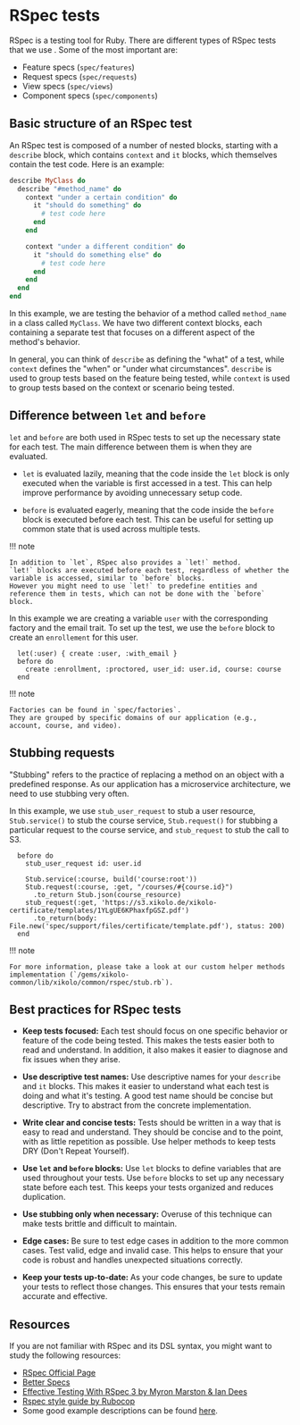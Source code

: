 # RSpec tests

RSpec is a testing tool for Ruby.
There are different types of RSpec tests that we use .
Some of the most important are:

- Feature specs (`spec/features`)
- Request specs (`spec/requests`)
- View specs (`spec/views`)
- Component specs (`spec/components`)

## Basic structure of an RSpec test

An RSpec test is composed of a number of nested blocks, starting with a `describe` block, which contains `context` and `it` blocks, which themselves contain the test code.
Here is an example:

```ruby
describe MyClass do
  describe "#method_name" do
    context "under a certain condition" do
      it "should do something" do
        # test code here
      end
    end

    context "under a different condition" do
      it "should do something else" do
        # test code here
      end
    end
  end
end
```

In this example, we are testing the behavior of a method called `method_name` in a class called `MyClass`.
We have two different context blocks, each containing a separate test that focuses on a different aspect of the method's behavior.

In general, you can think of `describe` as defining the "what" of a test, while `context` defines the "when" or "under what circumstances".
`describe` is used to group tests based on the feature being tested, while `context` is used to group tests based on the context or scenario being tested.

## Difference between `let` and `before`

`let` and `before` are both used in RSpec tests to set up the necessary state for each test.
The main difference between them is when they are evaluated.

- `let` is evaluated lazily, meaning that the code inside the `let` block is only executed when the variable is first accessed in a test.
This can help improve performance by avoiding unnecessary setup code.

- `before` is evaluated eagerly, meaning that the code inside the `before` block is executed before each test.
This can be useful for setting up common state that is used across multiple tests.

!!! note

    In addition to `let`, RSpec also provides a `let!` method.
    `let!` blocks are executed before each test, regardless of whether the variable is accessed, similar to `before` blocks.
    However you might need to use `let!` to predefine entities and reference them in tests, which can not be done with the `before` block.

In this example we are creating a variable `user` with the corresponding factory and the email trait.
To set up the test, we use the `before` block to create an `enrollement` for this user.

```.ruby
  let(:user) { create :user, :with_email }
  before do
    create :enrollment, :proctored, user_id: user.id, course: course
  end
```

!!! note

    Factories can be found in `spec/factories`.
    They are grouped by specific domains of our application (e.g., account, course, and video).

## Stubbing requests

"Stubbing" refers to the practice of replacing a method on an object with a predefined response.
As our application has a microservice architecture, we need to use stubbing very often.

In this example, we use `stub_user_request` to stub a user resource, `Stub.service()` to stub the course service, `Stub.request()` for stubbing a particular request to the course service, and `stub_request` to stub the call to S3.

```.ruby
  before do
    stub_user_request id: user.id

    Stub.service(:course, build('course:root'))
    Stub.request(:course, :get, "/courses/#{course.id}")
      .to_return Stub.json(course_resource)
    stub_request(:get, 'https://s3.xikolo.de/xikolo-certificate/templates/1YLgUE6KPhaxfpGSZ.pdf')
      .to_return(body: File.new('spec/support/files/certificate/template.pdf'), status: 200)
  end
```

!!! note

    For more information, please take a look at our custom helper methods implementation (`/gems/xikolo-common/lib/xikolo/common/rspec/stub.rb`).

## Best practices for RSpec tests

- **Keep tests focused:** Each test should focus on one specific behavior or feature of the code being tested. This makes the tests easier both to read and understand. In addition, it also makes it easier to diagnose and fix issues when they arise.

- **Use descriptive test names:** Use descriptive names for your `describe` and `it` blocks. This makes it easier to understand what each test is doing and what it's testing. A good test name should be concise but descriptive. Try to abstract from the concrete implementation.

- **Write clear and concise tests:** Tests should be written in a way that is easy to read and understand. They should be concise and to the point, with as little repetition as possible. Use helper methods to keep tests DRY (Don't Repeat Yourself).

- **Use `let` and `before` blocks:** Use `let` blocks to define variables that are used throughout your tests.
Use `before` blocks to set up any necessary state before each test. This keeps your tests organized and reduces duplication.

- **Use stubbing only when necessary:** Overuse of this technique can make tests brittle and difficult to maintain.

- **Edge cases:** Be sure to test edge cases in addition to the more common cases. Test valid, edge and invalid case. This helps to ensure that your code is robust and handles unexpected situations correctly.

- **Keep your tests up-to-date:** As your code changes, be sure to update your tests to reflect those changes. This ensures that your tests remain accurate and effective.

## Resources

If you are not familiar with RSpec and its DSL syntax, you might want to study the following resources:

- [RSpec Official Page](https://rspec.info/)
- [Better Specs](https://www.betterspecs.org/)
- [Effective Testing With RSpec 3 by Myron Marston & Ian Dees](https://pragprog.com/titles/rspec3/effective-testing-with-rspec-3/)
- [Rspec style guide by Rubocop](https://github.com/rubocop/rspec-style-guide)
- Some good example descriptions can be found [here](https://www.tomdalling.com/blog/mentoring/write-detailed-rspec-example-descriptions/).
